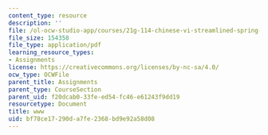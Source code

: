 ```yaml
---
content_type: resource
description: ''
file: /ol-ocw-studio-app/courses/21g-114-chinese-vi-streamlined-spring-2005/bf78ce17290da7fe2368bd9e92a58d08_MIT21G_114S05_3_10f.pdf
file_size: 154358
file_type: application/pdf
learning_resource_types:
- Assignments
license: https://creativecommons.org/licenses/by-nc-sa/4.0/
ocw_type: OCWFile
parent_title: Assignments
parent_type: CourseSection
parent_uid: f20dcab0-33fe-ed54-fc46-e61243f9dd19
resourcetype: Document
title: www
uid: bf78ce17-290d-a7fe-2368-bd9e92a58d08
---
```

